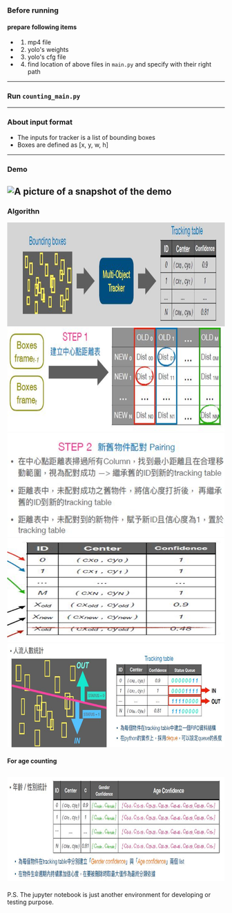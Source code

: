 ### Before running
#### prepare following items
* 1. mp4 file
* 2. yolo's weights
* 3. yolo's cfg file
* 4. find location of above files in `main.py` and specify with their right path
---
### Run `counting_main.py`
---
### About input format
* The inputs for tracker is a list of bounding boxes
* Boxes are defined as [x, y, w, h]
---
### Demo
![A picture of a snapshot of the demo](https://i.imgur.com/cldZbR7.jpg)
---
### Algorithn
<img src="https://github.com/erichsiao1106/MOT_peoplecounting/blob/main/t1.JPG" width="720" height="240" /><br>
<img src="https://github.com/erichsiao1106/MOT_peoplecounting/blob/main/t2.JPG" width="720" height="240" /><br>
<img src="https://github.com/erichsiao1106/MOT_peoplecounting/blob/main/t3.JPG" width="720" height="240" /><br>
<img src="https://github.com/erichsiao1106/MOT_peoplecounting/blob/main/t4.JPG" width="560" height="240" /><br>
<img src="https://github.com/erichsiao1106/MOT_peoplecounting/blob/main/t5.JPG" width="720" height="240" /><br>
#### For age counting
<img src="https://github.com/erichsiao1106/MOT_peoplecounting/blob/main/t6.JPG" width="720" height="240" /><br>
---
P.S. The jupyter notebook is just another environment for developing or testing purpose.
